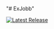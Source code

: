 "# ExJobb" 

[![Latest Release](https://img.shields.io/github/v/release/armino112/exjobb?display_name=tag&color=brightgreen&sort=semver)](https://github.com/armino112/exjobb/exjobb/latest)